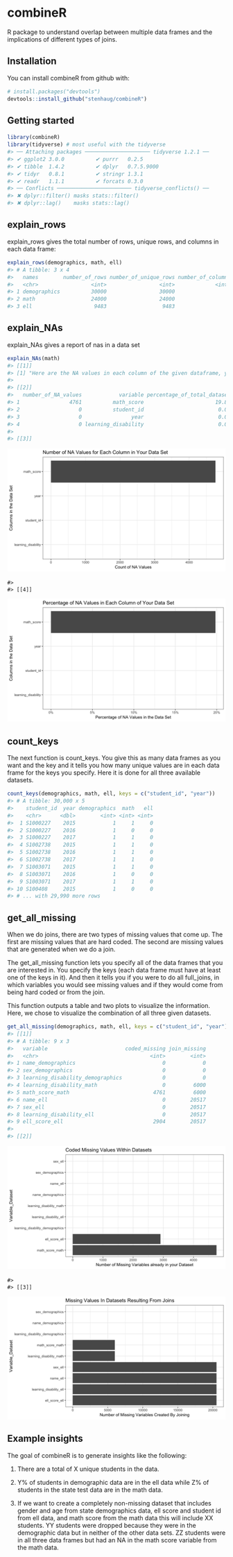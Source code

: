 
<!-- README.md is generated from README.Rmd. Please edit that file -->

# combineR

R package to understand overlap between multiple data frames and the
implications of different types of joins.

## Installation

You can install combineR from github with:

``` r
# install.packages("devtools")
devtools::install_github("stenhaug/combineR")
```

## Getting started

``` r
library(combineR)
library(tidyverse) # most useful with the tidyverse
#> ── Attaching packages ───────────────────── tidyverse 1.2.1 ──
#> ✔ ggplot2 3.0.0          ✔ purrr   0.2.5     
#> ✔ tibble  1.4.2          ✔ dplyr   0.7.5.9000
#> ✔ tidyr   0.8.1          ✔ stringr 1.3.1     
#> ✔ readr   1.1.1          ✔ forcats 0.3.0
#> ── Conflicts ──────────────────────── tidyverse_conflicts() ──
#> ✖ dplyr::filter() masks stats::filter()
#> ✖ dplyr::lag()    masks stats::lag()
```

## explain\_rows

explain\_rows gives the total number of rows, unique rows, and columns
in each data frame:

``` r
explain_rows(demographics, math, ell)
#> # A tibble: 3 x 4
#>   names        number_of_rows number_of_unique_rows number_of_columns
#>   <chr>                 <int>                 <int>             <int>
#> 1 demographics          30000                 30000                 5
#> 2 math                  24000                 24000                 4
#> 3 ell                    9483                  9483                 6
```

## explain\_NAs

explain\_NAs gives a report of nas in a data set

``` r
explain_NAs(math)
#> [[1]]
#> [1] "Here are the NA values in each column of the given dataframe, you have 24000 total rows in your dataset"
#> 
#> [[2]]
#>   number_of_NA_values            variable percentage_of_total_dataset
#> 1                4761          math_score                       19.84
#> 2                   0          student_id                        0.00
#> 3                   0                year                        0.00
#> 4                   0 learning_disability                        0.00
#> 
#> [[3]]
```

![](https://github.com/stenhaug/combineR/blob/master/README-unnamed-chunk-4-1.png)<!-- -->

    #> 
    #> [[4]]

![](README-unnamed-chunk-4-2.png)<!-- -->

## count\_keys

The next function is count\_keys. You give this as many data frames as
you want and the key and it tells you how many unique values are in each
data frame for the keys you specify. Here it is done for all three
available datasets.

``` r
count_keys(demographics, math, ell, keys = c("student_id", "year"))
#> # A tibble: 30,000 x 5
#>    student_id  year demographics  math   ell
#>    <chr>      <dbl>        <int> <int> <int>
#>  1 S1000227    2015            1     1     0
#>  2 S1000227    2016            1     0     0
#>  3 S1000227    2017            1     1     0
#>  4 S1002738    2015            1     1     0
#>  5 S1002738    2016            1     1     0
#>  6 S1002738    2017            1     1     0
#>  7 S1003071    2015            1     1     0
#>  8 S1003071    2016            1     0     0
#>  9 S1003071    2017            1     1     0
#> 10 S100408     2015            1     0     0
#> # ... with 29,990 more rows
```

## get\_all\_missing

When we do joins, there are two types of missing values that come up.
The first are missing values that are hard coded. The second are missing
values that are generated when we do a join.

The get\_all\_missing function lets you specify all of the data frames
that you are interested in. You specify the keys (each data frame must
have at least one of the keys in it). And then it tells you if you were
to do all full\_joins, in which variables you would see missing values
and if they would come from being hard coded or from the join.

This function outputs a table and two plots to visualize the
information. Here, we chose to visualize the combination of all three
given datasets.

``` r
get_all_missing(demographics, math, ell, keys = c("student_id", "year"))
#> [[1]]
#> # A tibble: 9 x 3
#>   variable                         coded_missing join_missing
#>   <chr>                                    <int>        <int>
#> 1 name_demographics                            0            0
#> 2 sex_demographics                             0            0
#> 3 learning_disability_demographics             0            0
#> 4 learning_disability_math                     0         6000
#> 5 math_score_math                           4761         6000
#> 6 name_ell                                     0        20517
#> 7 sex_ell                                      0        20517
#> 8 learning_disability_ell                      0        20517
#> 9 ell_score_ell                             2904        20517
#> 
#> [[2]]
```

![](README-unnamed-chunk-6-1.png)<!-- -->

    #> 
    #> [[3]]

![](README-unnamed-chunk-6-2.png)<!-- -->

## Example insights

The goal of combineR is to generate insights like the following:

1.  There are a total of X unique students in the data.

2.  Y% of students in demographic data are in the ell data while Z% of
    students in the state test data are in the math data.

3.  If we want to create a completely non-missing dataset that includes
    gender and age from state demographics data, ell score and student
    id from ell data, and math score from the math data this will
    include XX students. YY students were dropped because they were in
    the demographic data but in neither of the other data sets. ZZ
    students were in all three data frames but had an NA in the math
    score variable from the math data.

